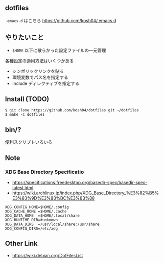 ## dotfiles

`.emacs.d` はこちら https://github.com/kosh04/.emacs.d

## やりたいこと

- `$HOME` 以下に散らかった設定ファイルの一元管理

各種設定の適用方法はいくつかある

- シンボリックリンクを貼る
- 環境変数でパス名を指定する
- Include ディレクティブを指定する

## Install (TODO)

```
$ git clone https://github.com/kosh04/dotfiles.git ~/dotfiles
$ make -C dotfiles
```

## bin/?

便利スクリプトいろいろ

## Note

### XDG Base Directory Specificatio

- https://specifications.freedesktop.org/basedir-spec/basedir-spec-latest.html
- https://wiki.archlinux.jp/index.php/XDG_Base_Directory_%E3%82%B5%E3%83%9D%E3%83%BC%E3%83%88

```
XDG_CONFIG_HOME=$HOME/.config
XDG_CACHE_HOME =$HOME/.cache
XDG_DATA_HOME  =$HOME/.local/share
XDG_RUNTIME_DIR=#unknown
XDG_DATA_DIRS  =/usr/local/share:/usr/share
XDG_CONFIG_DIRS=/etc/xdg
```

## Other Link

- https://wiki.debian.org/DotFilesList

